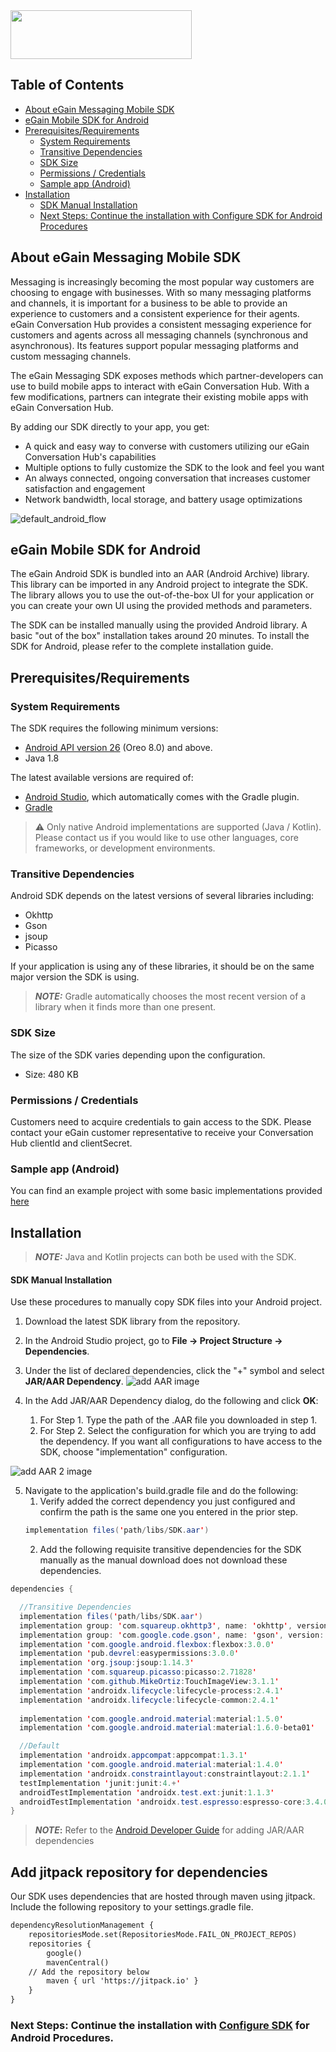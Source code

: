 <img src="https://user-images.githubusercontent.com/94654299/151062447-895f64ed-9379-42d5-92ad-c0a491e6b71f.png" width="290" height="78">

## Table of Contents
- [About eGain Messaging Mobile SDK](#about-egain-messaging-mobile-sdk)
- [eGain Mobile SDK for Android](#egain-mobile-sdk-for-android)
- [Prerequisites/Requirements](#prerequisitesrequirements)
  * [System Requirements](#system-requirements)
  * [Transitive Dependencies](#transitive-dependencies)
  * [SDK Size](#sdk-size)
  * [Permissions / Credentials](#permissions--credentials)
  * [Sample app (Android)](#sample-app-android)
- [Installation](#installation)
    + [SDK Manual Installation](#sdk-manual-installation)
    + [Next Steps: Continue the installation with Configure SDK for Android Procedures](#nextsteps)

## About eGain Messaging Mobile SDK

Messaging is increasingly becoming the most popular way customers are choosing to engage with businesses. With so many messaging platforms and channels, it is important for a business to be able to provide an experience to customers and a consistent experience for their agents. eGain Conversation Hub provides a consistent messaging experience for customers and agents across all messaging channels (synchronous and asynchronous). Its features support popular messaging platforms and custom messaging channels.

The eGain Messaging SDK exposes methods which partner-developers can use to build mobile apps to interact with eGain Conversation Hub. With a few modifications, partners can integrate their existing mobile apps with eGain Conversation Hub.

By adding our SDK directly to your app, you get:

- A quick and easy way to converse with customers utilizing our eGain Conversation Hub's capabilities
- Multiple options to fully customize the SDK to the look and feel you want
- An always connected, ongoing conversation that increases customer satisfaction and engagement
- Network bandwidth, local storage, and battery usage optimizations


![default_android_flow](https://user-images.githubusercontent.com/94654299/157335751-ce857401-4ae3-423e-9990-3af816131773.png)


## eGain Mobile SDK for Android
The eGain Android SDK is bundled into an AAR (Android Archive) library. This library can be imported in any Android project to integrate the SDK. The library allows you to use the out-of-the-box UI for your application or you can create your own UI using the provided methods and parameters.

The SDK can be installed manually using the provided Android library. A basic "out of the box" installation takes around 20 minutes. To install the SDK for Android, please refer to the complete installation<inserlink> guide.

## Prerequisites/Requirements
### System Requirements
The SDK requires the following minimum versions:

- [Android API version 26](https://en.wikipedia.org/wiki/Android_Oreo) (Oreo 8.0) and above.
- Java 1.8

The latest available versions are required of:

- [Android Studio](https://developer.android.com/studio), which automatically comes with the Gradle plugin.
- [Gradle](https://developer.android.com/studio/releases/gradle-plugin)
> ⚠️ Only native Android implementations are supported (Java / Kotlin). Please contact us if you would like to use other languages, core frameworks, or development environments.

### Transitive Dependencies
Android SDK depends on the latest versions of several libraries including:

- Okhttp
- Gson
- jsoup
- Picasso

If your application is using any of these libraries, it should be on the same major version the SDK is using.

> **_NOTE:_** Gradle automatically chooses the most recent version of a library when it finds more than one present.

### SDK Size
The size of the SDK varies depending upon the configuration.

- Size: 480 KB

### Permissions / Credentials
Customers need to acquire credentials to gain access to the SDK. Please contact your eGain customer representative to receive your Conversation Hub clientId and clientSecret.

### Sample app (Android)
You can find an example project with some basic implementations provided [here](https://github.com/eGain/egain-android-messaging/tree/master/Examples)
  
## Installation

 > **_NOTE:_** Java and Kotlin projects can both be used with the SDK.
  
#### SDK Manual Installation 
Use these procedures to manually copy SDK files into your Android project.

1. Download the latest SDK library from the repository.
2. In the Android Studio project, go to **File → Project Structure → Dependencies**. 
3. Under the list of declared dependencies, click the "+" symbol and select **JAR/AAR Dependency**.
  ![add AAR image](https://user-images.githubusercontent.com/94654299/151071528-658a59bc-7c8a-4697-ab89-a5e26eb74873.png)

4. In the Add JAR/AAR Dependency dialog, do the following and click **OK**: 
    1. For Step 1. Type the path of the .AAR file you downloaded in step 1.
    2. For Step 2. Select the configuration for which you are trying to add the dependency. If you want all configurations to have access to the SDK, choose "implementation" configuration.
 
  ![add AAR 2 image](https://user-images.githubusercontent.com/94654299/151071554-43bc6f26-da74-467f-bbd1-027c7123b945.PNG)

5. Navigate to the application's build.gradle file and do the following:
    1. Verify added the correct dependency you just configured and confirm the path is the same one you entered in the prior step.
	``` Java
	implementation files('path/libs/SDK.aar')
	```
    2. Add the following requisite transitive dependencies for the SDK manually as the manual download does not download these dependencies.
  ```Java
  dependencies {
 
    //Transitive Dependencies
    implementation files('path/libs/SDK.aar')
    implementation group: 'com.squareup.okhttp3', name: 'okhttp', version: '4.9.1'
    implementation group: 'com.google.code.gson', name: 'gson', version: '2.8.7'
    implementation 'com.google.android.flexbox:flexbox:3.0.0'
    implementation 'pub.devrel:easypermissions:3.0.0'
    implementation 'org.jsoup:jsoup:1.14.3'
    implementation 'com.squareup.picasso:picasso:2.71828'
    implementation 'com.github.MikeOrtiz:TouchImageView:3.1.1'
    implementation 'androidx.lifecycle:lifecycle-process:2.4.1'
    implementation 'androidx.lifecycle:lifecycle-common:2.4.1'
	
    implementation 'com.google.android.material:material:1.5.0'
    implementation 'com.google.android.material:material:1.6.0-beta01'
 
    //Default
    implementation 'androidx.appcompat:appcompat:1.3.1'
    implementation 'com.google.android.material:material:1.4.0'
    implementation 'androidx.constraintlayout:constraintlayout:2.1.1'
    testImplementation 'junit:junit:4.+'
    androidTestImplementation 'androidx.test.ext:junit:1.1.3'
    androidTestImplementation 'androidx.test.espresso:espresso-core:3.4.0'
}
  ```
  > **_NOTE_:** Refer to the [Android Developer Guide](https://developer.android.com/studio/projects/android-library#psd-add-aar-jar-dependency) for adding JAR/AAR dependencies
	
## Add jitpack repository for dependencies
Our SDK uses dependencies that are hosted through maven using jitpack. Include the following repository to your settings.gradle file.
```xml
dependencyResolutionManagement {
    repositoriesMode.set(RepositoriesMode.FAIL_ON_PROJECT_REPOS)
    repositories {
        google()
        mavenCentral()
	// Add the repository below
        maven { url 'https://jitpack.io' }
    }
}
```

### Next Steps: Continue the installation with [Configure SDK](https://github.com/eGain/egain-android-messaging/tree/master/Examples)<a name="nextsteps"></a> for Android Procedures.
